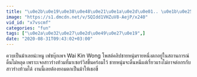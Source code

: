 ```yaml
---
title: "\u0e2b\u0e19\u0e38\u0e48\u0e21\u0e1a\u0e2d\u0e01.. \u0e1b\u0e25\u0e48\u0e2d\u0e22\u0e1c\u0e21\u0e44\u0e1b\u0e40\u0e16\u0e2d\u0e30 !! \u0e2b\u0e19\u0e39\u0e40\u0e0b\u0e2d\u0e23\u0e4c\u0e27\u0e34\u0e2a\u0e1e\u0e35\u0e48\u0e02\u0e19\u0e32\u0e14\u0e19\u0e35\u0e49 \u0e44\u0e21\u0e48\u0e0a\u0e2d\u0e1a\u0e01\u0e31\u0e19\u0e1a\u0e49\u0e32\u0e07\u0e40\u0e25\u0e22\u0e40\u0e2b\u0e23\u0e2d\u0e04\u0e30"
image: "https://s1.dmcdn.net/v/SQIdd1VHZuV8-AejP/x240"
vid_id: "x7vscmf"
categories: "fun"
tags: ["\u0e2a\u0e32\u0e27\u0e2d\u0e49\u0e27\u0e19",]
date: "2020-08-31T09:43:02+03:00"
---
```

ควบเป็นม้าเลยน่ะหนู เฟซบุ๊กเพจ Wai Kin Wong โพสต์คลิปชายหนุ่มรายหนึ่งตกอยู่ในสถานการณ์ดิ้นไม่หลุด เพราะเจอสาวร่างท้วมที่มาเซอร์วิสขึ้นคร่อมไว้ ชายหนุ่มจะดิ้นหนีแต่เรี่ยวแรงไม่อาจต่อกรกับสาวร่างท้วมได้ งานนี้เลยต้องยอมตกเป็นม้าให้เธอขี่
